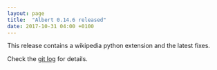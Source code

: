 ```yaml
---
layout: page
title:  "Albert 0.14.6 released"
date: 2017-10-31 04:00 +0100
---
```


This release contains a wikipedia python extension and the latest fixes.

Check the [git log](https://github.com/albertlauncher/albert/commits/v0.14.6) for details.
